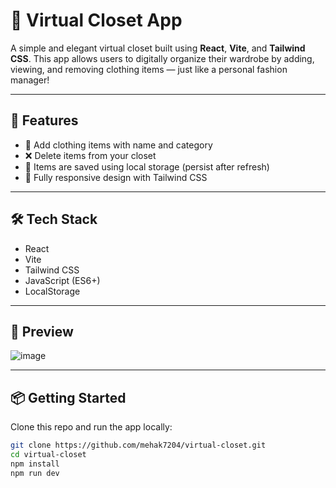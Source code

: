 # 👗 Virtual Closet App

A simple and elegant virtual closet built using **React**, **Vite**, and **Tailwind CSS**. This app allows users to digitally organize their wardrobe by adding, viewing, and removing clothing items — just like a personal fashion manager!

---

## 🚀 Features

- 🧥 Add clothing items with name and category
- ❌ Delete items from your closet
- 💾 Items are saved using local storage (persist after refresh)
- 📱 Fully responsive design with Tailwind CSS

---

## 🛠 Tech Stack

- React
- Vite
- Tailwind CSS
- JavaScript (ES6+)
- LocalStorage

---

## 📸 Preview

![image](https://github.com/user-attachments/assets/ae1fae82-0035-4bca-a2b7-6fe76cebb29f)



---

## 📦 Getting Started

Clone this repo and run the app locally:

```bash
git clone https://github.com/mehak7204/virtual-closet.git
cd virtual-closet
npm install
npm run dev
